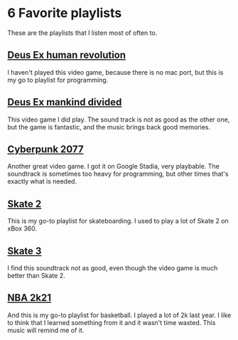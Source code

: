 # 6 Favorite playlists

These are the playlists that I listen most of often to.

## [Deus Ex human revolution](https://open.spotify.com/album/3t0h9Jw2lbQFCrBuDUMARd)

I haven't played this video game, because there is no mac port, but this is my go to playlist for programming.

## [Deus Ex mankind divided](https://open.spotify.com/album/6E3Bji2Z4yNO4LZQbJdoHI)

This video game I did play. The sound track is not as good as the other one, but the game is fantastic, and the music brings back good memories.

## [Cyberpunk 2077](https://open.spotify.com/album/1B2QrHbMox8vPXUY7rXAFp)

Another great video game. I got it on Google Stadia, very playbable. The soundtrack is sometimes too heavy for programming, but other times that's exactly what is needed.

## [Skate 2](https://open.spotify.com/playlist/3gB8Y6NHOI0EubBGmQgP9L)

This is my go-to playlist for skateboarding. I used to play a lot of Skate 2 on xBox 360.

## [Skate 3](https://open.spotify.com/playlist/7iMKDliotYnJUEjkfJ28Xg)

I find this soundtrack not as good, even though the video game is much better than Skate 2.

## [NBA 2k21](https://open.spotify.com/playlist/1tsBJT5D8Y3tMZoO3f8EvE)

And this is my go-to playlist for basketball. I played a lot of 2k last year. I like to think that I learned something from it and it wasn't time wasted. This music will remind me of it.
